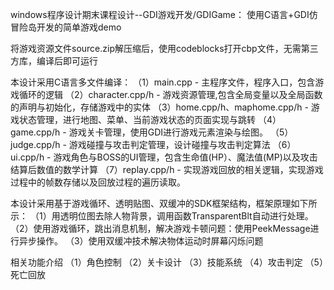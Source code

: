 windows程序设计期末课程设计--GDI游戏开发/GDIGame：
使用C语言+GDI仿冒险岛开发的简单游戏demo

将游戏资源文件source.zip解压缩后，使用codeblocks打开cbp文件，无需第三方库，编译后即可运行

本设计采用C语言多文件编译：
（1）main.cpp - 主程序文件，程序入口，包含游戏循环的逻辑
（2）character.cpp/h - 游戏资源管理,包含全局变量以及全局函数的声明与初始化，存储游戏中的实体
（3）home.cpp/h、maphome.cpp/h - 游戏状态管理，进行地图、菜单、当前游戏状态的页面实现与跳转
（4）game.cpp/h - 游戏关卡管理，使用GDI进行游戏元素渲染与绘图。
（5）judge.cpp/h - 游戏碰撞与攻击判定管理，设计碰撞与攻击判定算法
（6）ui.cpp/h - 游戏角色与BOSS的UI管理，包含生命值(HP）、魔法值(MP)以及攻击结算后数值的数学计算
（7）replay.cpp/h - 实现游戏回放的相关逻辑，实现游戏过程中的帧数存储以及回放过程的遍历读取。

本设计采用基于游戏循环、透明贴图、双缓冲的SDK框架结构，框架原理如下所示：
（1）用透明位图去除人物背景，调用函数TransparentBlt自动进行处理。
（2）使用游戏循环，跳出消息机制，解决游戏卡顿问题：使用PeekMessage进行异步操作。
（3）使用双缓冲技术解决物体运动时屏幕闪烁问题

相关功能介绍
（1）角色控制
（2）关卡设计
（3）技能系统
（4）攻击判定
（5）死亡回放


